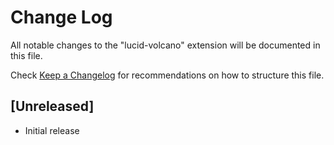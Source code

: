 # Change Log

All notable changes to the "lucid-volcano" extension will be documented in this file.

Check [Keep a Changelog](http://keepachangelog.com/) for recommendations on how to structure this file.

## [Unreleased]

- Initial release
